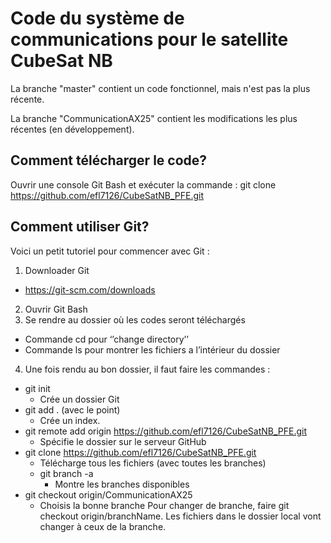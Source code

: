 # Code du système de communications pour le satellite CubeSat NB

La branche "master" contient un code fonctionnel, mais n'est pas la plus récente.

La branche "CommunicationAX25" contient les modifications les plus récentes (en développement).

## Comment télécharger le code?

Ouvrir une console Git Bash et exécuter la commande : git clone https://github.com/efl7126/CubeSatNB_PFE.git

## Comment utiliser Git?

Voici un petit tutoriel pour commencer avec Git :

1.	Downloader Git
- https://git-scm.com/downloads
2.	Ouvrir Git Bash
3.	Se rendre au dossier où les codes seront téléchargés
- Commande cd pour ‘’change directory’’
- Commande ls pour montrer les fichiers a l’intérieur du dossier
4.	Une fois rendu au bon dossier, il faut faire les commandes :
- git init
  - Crée un dossier Git
- git add . (avec le point)
  - Crée un index.
- git remote add origin https://github.com/efl7126/CubeSatNB_PFE.git
  - Spécifie le dossier sur le serveur GitHub
- git clone https://github.com/efl7126/CubeSatNB_PFE.git
  - Télécharge tous les fichiers (avec toutes les branches)
  - git branch -a
    - Montre les branches disponibles
- git checkout origin/CommunicationAX25
  - Choisis la bonne branche
Pour changer de branche, faire git checkout origin/branchName. Les fichiers dans le dossier local vont changer à ceux de la branche.
